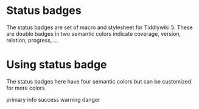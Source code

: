 # Status badges
The status badges are set of macro and stylesheet for Tiddlywiki 5. These are double badges in two semantic colors indicate coverage, version, relation, progress, ...

# Using status badge
The status badges here have four semantic colors but can be customized for more colors

primary
info
success
warning
danger
